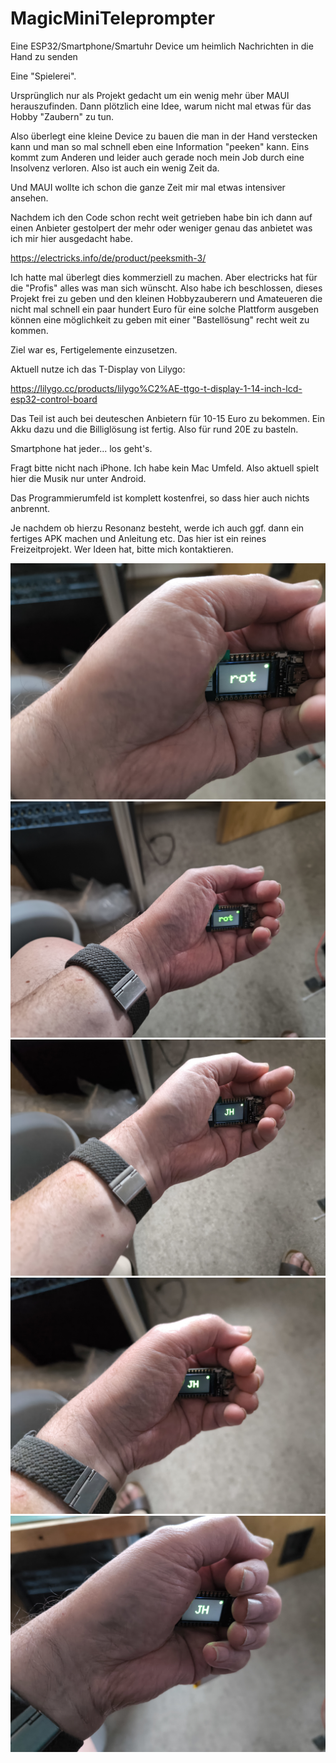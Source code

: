 # MagicMiniTeleprompter
Eine ESP32/Smartphone/Smartuhr Device um heimlich Nachrichten in die Hand zu senden 

Eine "Spielerei".

Ursprünglich nur als Projekt gedacht um ein wenig mehr über MAUI herauszufinden. Dann plötzlich eine Idee, warum nicht mal etwas für das Hobby "Zaubern" zu tun.

Also überlegt eine kleine Device zu bauen die man in der Hand verstecken kann und man so mal schnell eben eine Information "peeken" kann. Eins kommt zum Anderen und leider auch gerade noch mein Job durch eine Insolvenz verloren. Also ist auch ein wenig Zeit da.

Und MAUI wollte ich schon die ganze Zeit mir mal etwas intensiver ansehen.

Nachdem ich den Code schon recht weit getrieben habe bin ich dann auf einen Anbieter gestolpert der mehr oder weniger genau das anbietet was ich mir hier ausgedacht habe.

https://electricks.info/de/product/peeksmith-3/

Ich hatte mal überlegt dies kommerziell zu machen. Aber electricks hat für die "Profis" alles was man sich wünscht. Also habe ich beschlossen, dieses Projekt frei zu geben und den kleinen Hobbyzauberern und Amateueren die nicht mal schnell ein paar hundert Euro für eine solche Plattform ausgeben können eine möglichkeit zu geben mit einer "Bastellösung" recht weit zu kommen.

Ziel war es, Fertigelemente einzusetzen.

Aktuell nutze ich das T-Display von Lilygo:

https://lilygo.cc/products/lilygo%C2%AE-ttgo-t-display-1-14-inch-lcd-esp32-control-board

Das Teil ist auch bei deuteschen Anbietern für 10-15 Euro zu bekommen. Ein Akku dazu und die Billiglösung ist fertig. Also für rund 20E zu basteln.

Smartphone hat jeder... los geht's. 

Fragt bitte nicht nach iPhone. Ich habe kein Mac Umfeld. Also aktuell spielt hier die Musik nur unter Android. 

Das Programmierumfeld ist komplett kostenfrei, so dass hier auch nichts anbrennt.

Je nachdem ob hierzu Resonanz besteht, werde ich auch ggf. dann ein fertiges APK machen und Anleitung etc. Das hier ist ein reines Freizeitprojekt. Wer Ideen hat, bitte mich kontaktieren. 

![s1](https://raw.githubusercontent.com/hesspet/MagicMiniTeleprompter/refs/heads/main/Screenshots/Anwendung_Peek_1.jpg)
![s1](https://raw.githubusercontent.com/hesspet/MagicMiniTeleprompter/refs/heads/main/Screenshots/Anwendung_Peek_2.jpg)
![s1](https://raw.githubusercontent.com/hesspet/MagicMiniTeleprompter/refs/heads/main/Screenshots/Anwendung_Peek_3.jpg)
![s1](https://raw.githubusercontent.com/hesspet/MagicMiniTeleprompter/refs/heads/main/Screenshots/Anwendung_Peek_4.jpg)
![s1](https://raw.githubusercontent.com/hesspet/MagicMiniTeleprompter/refs/heads/main/Screenshots/Anwendung_Peek_5.jpg)
